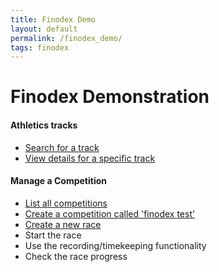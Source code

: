 ```yaml
---
title: Finodex Demo
layout: default
permalink: /finodex_demo/
tags: finodex
---
```


# Finodex Demonstration

#### Athletics tracks
 * <a href="https://opentrack.info/v/">Search for a track</a>
 * <a href="https://opentrack.info/v/dd354e92-65f5-4ca5-9a5c-b013ac887777/">View details for a specific track<a/>


#### Manage a Competition
 * <a href="https://fiware.opentrack.info/c/"> List all competitions</a>
 * <a href="https://fiware.opentrack.info/c/edit/">Create a competition called 'finodex test'</a>
 * <a href="https://fiware.opentrack.info/c/edit/">Create a new race</a>
 * Start the race
 * Use the recording/timekeeping functionality
 * Check the race progress
 
